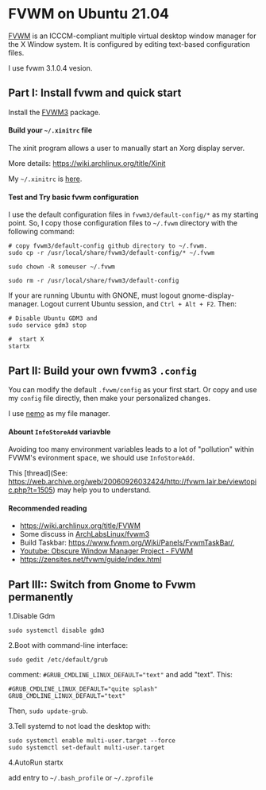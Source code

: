 # FVWM on Ubuntu 21.04
[FVWM](https://www.fvwm.org/) is an ICCCM-compliant multiple virtual desktop window manager for the X Window system. It is configured by editing text-based configuration files. 

I use fvwm 3.1.0.4 vesion.

## Part I: Install fvwm and quick start

Install the [FVWM3](https://github.com/fvwmorg/fvwm3/blob/master/dev-docs/INSTALL.md) package.

#### Build your `~/.xinitrc` file

The xinit program allows a user to manually start an Xorg display server.  

More details: https://wiki.archlinux.org/title/Xinit

My `~/.xinitrc` is [here](https://github.com/crb912/fvwm3-config/blob/main/.xinitrc).

#### Test and Try basic fvwm configuration

I use the default configuration files in `fvwm3/default-config/*` as my starting point. So, I copy those configuration files  to `~/.fvwm` directory with the following command:

```shell
# copy fvwm3/default-config github directory to ~/.fvwm.
sudo cp -r /usr/local/share/fvwm3/default-config/* ~/.fvwm

sudo chown -R someuser ~/.fvwm

sudo rm -r /usr/local/share/fvwm3/default-config
```

If your are running Ubuntu with GNONE, must logout gnome-display-manager.
Logout current Ubuntu session, and `Ctrl + Alt + F2`. Then:


```shell
# Disable Ubuntu GDM3 and
sudo service gdm3 stop

#  start X
startx
```

## Part II: Build your own fvwm3 `.config`

You can modify the default `.fvwm/config` as your first start. 
Or copy and use my `config` file directly, then make your personalized changes.

I use [nemo](https://github.com/linuxmint/nemo) as my file manager.

#### Abount `InfoStoreAdd` variavble

>
Avoiding too many environment variables leads to a lot of "pollution" within FVWM's evironment space,
we should use `InfoStoreAdd`. 

This [thread](See: https://web.archive.org/web/20060926032424/http://fvwm.lair.be/viewtopic.php?t=1505) may help you to understand.

#### Recommended reading

- https://wiki.archlinux.org/title/FVWM
- Some discuss in [ArchLabsLinux/fvwm3](https://forum.archlabslinux.com/t/fvwm3/5079/5)
- Build Taskbar: https://www.fvwm.org/Wiki/Panels/FvwmTaskBar/,  
- [Youtube: Obscure Window Manager Project - FVWM](https://www.youtube.com/watch?v=HHYXBdOgUrI)
- https://zensites.net/fvwm/guide/index.html

## Part III:: Switch from Gnome to Fvwm permanently

1.Disable Gdm

```shell
sudo systemctl disable gdm3

```

2.Boot with command-line interface:

```
sudo gedit /etc/default/grub
```

comment: `#GRUB_CMDLINE_LINUX_DEFAULT="text"` and add "text". This:

```text
#GRUB_CMDLINE_LINUX_DEFAULT="quite splash"
GRUB_CMDLINE_LINUX_DEFAULT="text"

```
Then, `sudo update-grub`.


3.Tell systemd to not load the desktop with: 

```shell
sudo systemctl enable multi-user.target --force
sudo systemctl set-default multi-user.target    
```

4.AutoRun startx

add entry to `~/.bash_profile` or `~/.zprofile`
